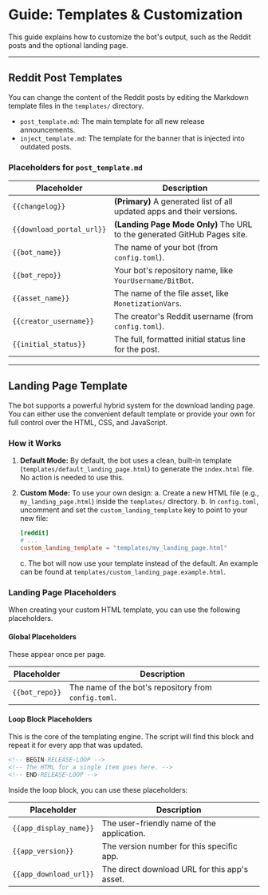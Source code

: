 # Guide: Templates & Customization

This guide explains how to customize the bot's output, such as the Reddit posts and the optional landing page.

---

## Reddit Post Templates

You can change the content of the Reddit posts by editing the Markdown template files in the `templates/` directory.

-   `post_template.md`: The main template for all new release announcements.
-   `inject_template.md`: The template for the banner that is injected into outdated posts.

### Placeholders for `post_template.md`

| Placeholder             | Description                                                                 |
| ----------------------- | --------------------------------------------------------------------------- |
| `{{changelog}}`         | **(Primary)** A generated list of all updated apps and their versions.      |
| `{{download_portal_url}}` | **(Landing Page Mode Only)** The URL to the generated GitHub Pages site.    |
| `{{bot_name}}`            | The name of your bot (from `config.toml`).                                  |
| `{{bot_repo}}`            | Your bot's repository name, like `YourUsername/BitBot`.                     |
| `{{asset_name}}`          | The name of the file asset, like `MonetizationVars`.                        |
| `{{creator_username}}`    | The creator's Reddit username (from `config.toml`).                         |
| `{{initial_status}}`      | The full, formatted initial status line for the post.                       |

---

## Landing Page Template

The bot supports a powerful hybrid system for the download landing page. You can either use the convenient default template or provide your own for full control over the HTML, CSS, and JavaScript.

### How it Works

1.  **Default Mode:** By default, the bot uses a clean, built-in template (`templates/default_landing_page.html`) to generate the `index.html` file. No action is needed to use this.

2.  **Custom Mode:** To use your own design:
    a. Create a new HTML file (e.g., `my_landing_page.html`) inside the `templates/` directory.
    b. In `config.toml`, uncomment and set the `custom_landing_template` key to point to your new file:
       ```toml
       [reddit]
       # ...
       custom_landing_template = "templates/my_landing_page.html"
       ```
    c. The bot will now use your template instead of the default. An example can be found at `templates/custom_landing_page.example.html`.

### Landing Page Placeholders

When creating your custom HTML template, you can use the following placeholders.

#### Global Placeholders
These appear once per page.

| Placeholder    | Description                                      |
| -------------- | ------------------------------------------------ |
| `{{bot_repo}}` | The name of the bot's repository from `config.toml`. |

#### Loop Block Placeholders
This is the core of the templating engine. The script will find this block and repeat it for every app that was updated.

```html
<!-- BEGIN-RELEASE-LOOP -->
<!-- The HTML for a single item goes here. -->
<!-- END-RELEASE-LOOP -->
```

Inside the loop block, you can use these placeholders:

| Placeholder            | Description                               |
| ---------------------- | ----------------------------------------- |
| `{{app_display_name}}` | The user-friendly name of the application. |
| `{{app_version}}`      | The version number for this specific app. |
| `{{app_download_url}}` | The direct download URL for this app's asset. |
